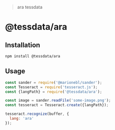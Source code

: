 > ara tessdata

# @tessdata/ara

## Installation

```
npm install @tessdata/ara
```

## Usage

```js
const sander = require('@marionebl/sander');
const Tesseract = require('tesseract.js');
const {langPath} = require('@tessdata/ara');

const image = sander.readFile('some-image.png');
const tesseract = Tesseract.create({langPath});

tesseract.recognize(buffer, {
  lang: 'ara'
});
```
